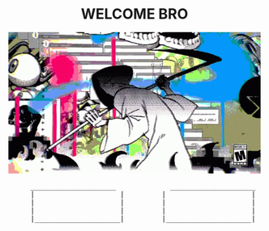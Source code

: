 <div align="center">
  <h1>WELCOME BRO</h1>
  <img src="assets/reaper.gif" alt="GIF">
</div>

<div style="display: flex; justify-content: center; align-items: center;">
  <pre style="text-align: left; margin-right: 20px;">
    ____________________
    |                    |
    |                    |
    |                    |
    |____________________|
  </pre>
  <pre style="text-align: right; margin-left: 20px;">
    ____________________
    |                    |
    |                    |
    |                    |
    |____________________|
  </pre>
</div>